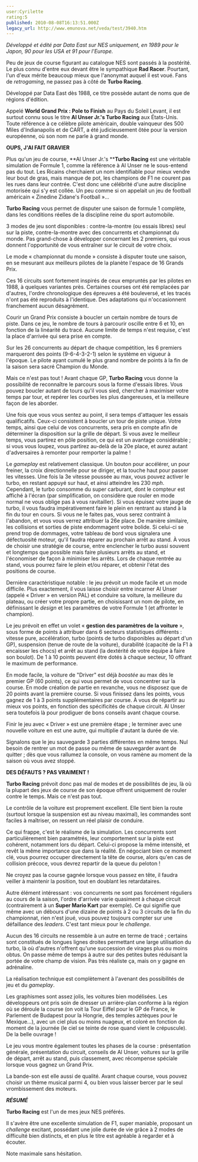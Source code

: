 ```yaml
---
user:Cyrilette
rating:5
published: 2010-08-08T16:13:51.000Z
legacy_url: http://www.emunova.net/veda/test/3940.htm
---
```

_Développé et édité par Data East sur NES uniquement, en 1989 pour le Japon, 90 pour les USA et 91 pour l'Europe._  

   

Peu de jeux de course figurant au catalogue NES sont passés à la postérité. Le plus connu d'entre eux devant être le sympathique **Rad Racer**. Pourtant, l'un d'eux mérite beaucoup mieux que l'anonymat auquel il est voué. Fans de _retrogaming_, ne passez pas à côté de **Turbo Racing**.  

   

Développé par Data East dès 1988, ce titre possède autant de noms que de régions d'édition.  

Appelé **World Grand Prix : Pole to Finish** au Pays du Soleil Levant, il est surtout connu sous le titre **Al Unser Jr.'s Turbo Racing** aux États-Unis. Toute référence à ce célèbre pilote américain, double vainqueur des 500 Miles d'Indianapolis et de CART, a été judicieusement ôtée pour la version européenne, où son nom ne parle à grand monde.  

  

**OUPS, J'AI FAIT GRAVIER**  

Plus qu'un jeu de course, **Al Unser Jr.'s ****Turbo Racing** est une véritable simulation de Formule 1, comme la référence à Al Unser ne le sous-entend pas du tout. Les Ricains cherchaient un nom identifiable pour mieux vendre leur bout de gras, mais manque de pot, les champions de F1 ne courent pas les rues dans leur contrée. C'est donc une célébrité d'une autre discipline motorisée qui s'y est collée. Un peu comme si on appelait un jeu de football américain « Zinedine Zidane's Football »...  

**Turbo Racing** vous permet de disputer une saison de formule 1 complète, dans les conditions réelles de la discipline reine du sport automobile.   

3 modes de jeu sont disponibles : contre-la-montre (ou essais libres) seul sur la piste, contre-la-montre avec des concurrents et championnat du monde. Pas grand-chose à développer concernant les 2 premiers, qui vous donnent l'opportunité de vous entraîner sur le circuit de votre choix.  

   

Le mode « championnat du monde » consiste à disputer toute une saison, en se mesurant aux meilleurs pilotes de la planète l'espace de 16 Grands Prix.  

Ces 16 circuits sont fortement inspirés de ceux empruntés par les pilotes en 1988, à quelques variantes près. Certaines courses ont été remplacées par d'autres, l'ordre chronologique des épreuves a été bouleversé, et les tracés n'ont pas été reproduits à l'identique. Des adaptations qui n'occasionnent franchement aucun désagrément.  

Courir un Grand Prix consiste à boucler un certain nombre de tours de piste. Dans ce jeu, le nombre de tours à parcourir oscille entre 6 et 10, en fonction de la linéarité du tracé. Aucune limite de temps n'est requise, c'est la place d'arrivée qui sera prise en compte.  

Sur les 26 concurrents au départ de chaque compétition, les 6 premiers marqueront des points (9-6-4-3-2-1) selon le système en vigueur à l'époque. Le pilote ayant cumulé le plus grand nombre de points à la fin de la saison sera sacré Champion du Monde.  

   

Mais ce n'est pas tout ! Avant chaque GP, **Turbo Racing** vous donne la possibilité de reconnaître le parcours sous la forme d'essais libres. Vous pouvez boucler autant de tours qu'il vous sied, chercher à maximiser votre temps par tour, et repérer les courbes les plus dangereuses, et la meilleure façon de les aborder.  

Une fois que vous vous sentez au point, il sera temps d'attaquer les essais qualificatifs. Ceux-ci consistent à boucler un tour de piste unique. Votre temps, ainsi que celui de vos concurrents, sera pris en compte afin de déterminer la disposition sur la grille de départ. Si vous avez le meilleur temps, vous partirez en pôle position, ce qui est un avantage considérable ; si vous vous loupez, vous partirez au-delà de la 20e place, et aurez autant d'adversaires à remonter pour remporter la palme !  

   

Le _gameplay_ est relativement classique. Un bouton pour accélérer, un pour freiner, la croix directionnelle pour se diriger, et la touche haut pour passer les vitesses. Une fois la 3e vitesse poussée au max, vous pouvez activer le turbo, en restant appuyé sur haut, et ainsi atteindre les 230 _mph_. Cependant, le turbo consomme du super carburant, dont le compteur est affiché à l'écran (par simplification, on considère que rouler en mode normal ne vous oblige pas à vous ravitailler). Si vous épuisez votre jauge de turbo, il vous faudra impérativement faire le plein en rentrant au stand à la fin du tour en cours. Si vous ne le faites pas, vous serez contraint à l'abandon, et vous vous verrez attribuer la 26e place. De manière similaire, les collisions et sorties de piste endommagent votre bolide. Si celui-ci se prend trop de dommages, votre tableau de bord vous signalera une défectuosité moteur, qu'il faudra réparer au prochain arrêt au stand. À vous de choisir une stratégie de course, entre enclencher le turbo aussi souvent et longtemps que possible mais faire plusieurs arrêts au stand, et l'économiser de façon à minimiser les arrêts. Lors de chaque rentrée au stand, vous pourrez faire le plein et/ou réparer, et obtenir l'état des positions de course.  

   

Dernière caractéristique notable : le jeu prévoit un mode facile et un mode difficile. Plus exactement, il vous laisse choisir entre incarner Al Unser (appelé « Driver » en version PAL) et conduire sa voiture, la meilleure du plateau, ou créer votre propre partie, en choisissant un nom de pilote, en définissant le _design_ et les paramètres de votre Formule 1 (et affronter le champion).  

Le jeu prévoit en effet un volet « **gestion des paramètres de la voiture** », sous forme de points à attribuer dans 6 secteurs statistiques différents : vitesse pure, accélération, turbo (points de turbo disponibles au départ d'un GP), suspension (tenue de route de la voiture), durabilité (capacité de la F1 à encaisser les chocs) et arrêt au stand (la dextérité de votre équipe à faire son boulot). De 1 à 10 points peuvent être dotés à chaque secteur, 10 offrant le maximum de performance.  

En mode facile, la voiture de "Driver" est déjà _boostée_ au max dès le premier GP (60 points), ce qui vous permet de vous concentrer sur la course. En mode création de partie en revanche, vous ne disposez que de 20 points avant la première course. Si vous finissez dans les points, vous gagnez de 1 à 3 points supplémentaires par course. À vous de répartir au mieux vos points, en fonction des spécificités de chaque circuit. Al Unser sera toutefois là pour prodiguer de bons conseils avant chaque course.  

Finir le jeu avec « Driver » est une première étape ; le terminer avec une nouvelle voiture en est une autre, qui multiplie d'autant la durée de vie.  

   

Signalons que le jeu sauvegarde 3 parties différentes en même temps. Nul besoin de rentrer un mot de passe ou même de sauvegarder avant de quitter ; dès que vous rallumez la console, on vous ramène au moment de la saison où vous avez stoppé.  

   

**DES DÉFAUTS ? PAS VRAIMENT !**  

**Turbo Racing** prévoit donc pas mal de modes et de possibilités de jeu, là où la plupart des jeux de course de son époque offrent uniquement de rouler contre le temps. Mais ce n'est pas tout.  

   

Le contrôle de la voiture est proprement excellent. Elle tient bien la route (surtout lorsque la suspension est au niveau maximal), les commandes sont faciles à maîtriser, on ressent un réel plaisir de conduire.  

Ce qui frappe, c'est le réalisme de la simulation. Les concurrents sont particulièrement bien paramétrés, leur comportement sur la piste est cohérent, notamment lors du départ. Celui-ci propose la même intensité, et revêt la même importance que dans la réalité. En négociant bien ce moment clé, vous pourrez occuper directement la tête de course, alors qu'en cas de collision précoce, vous devrez repartir de la queue du peloton !  

Ne croyez pas la course gagnée lorsque vous passez en tête, il faudra veiller à maintenir la position, tout en doublant les retardataires.  

Autre élément intéressant : vos concurrents ne sont pas forcément réguliers au cours de la saison, l'ordre d'arrivée varie quasiment à chaque circuit (contrairement à un **Super Mario Kart** par exemple). Ce qui signifie que même avec un débours d'une dizaine de points à 2 ou 3 circuits de la fin du championnat, rien n'est joué, vous pouvez toujours compter sur une défaillance des _leaders_. C'est tant mieux pour le _challenge_.  

Aucun des 16 circuits ne ressemble à un autre en terme de tracé ; certains sont constitués de longues lignes droites permettant une large utilisation du turbo, là où d'autres n'offrent qu'une succession de virages plus ou moins obtus. On passe même de temps à autre sur des petites butes réduisant la portée de votre champ de vision. Pas très réaliste ça, mais on y gagne en adrénaline.  

   

La réalisation technique est complètement à l'avenant des possibilités de jeu et du _gameplay_.   

Les graphismes sont assez jolis, les voitures bien modélisées. Les développeurs ont pris soin de dresser un arrière-plan conforme à la région où se déroule la course (on voit la Tour Eiffel pour le GP de France, le Parlement de Budapest pour la Hongrie, des temples aztèques pour le Mexique...), avec un ciel plus ou moins nuageux, et coloré en fonction du moment de la journée (le ciel se teinte de rose quand vient le crépuscule). De la belle ouvrage !  

Le jeu vous montre également toutes les phases de la course : présentation générale, présentation du circuit, conseils de Al Unser, voitures sur la grille de départ, arrêt au stand, puis classement, avec récompense spéciale lorsque vous gagnez un Grand Prix.  

La bande-son est elle aussi de qualité. Avant chaque course, vous pouvez choisir un thème musical parmi 4, ou bien vous laisser bercer par le seul vrombissement des moteurs.  

   

**_RÉSUMÉ_**  

**Turbo Racing** est l'un de mes jeux NES préférés.  

Il s'avère être une excellente simulation de F1, super maniable, proposant un _challenge_ excitant, possédant une jolie durée de vie grâce à 2 modes de difficulté bien distincts, et en plus le titre est agréable à regarder et à écouter.  

   

Note maximale sans hésitation.
